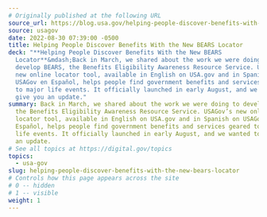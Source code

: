 ```yaml
---
# Originally published at the following URL
source_url: https://blog.usa.gov/helping-people-discover-benefits-with-the-new-bears-locator
source: usagov
date: 2022-08-30 07:39:00 -0500
title: Helping People Discover Benefits With the New BEARS Locator
deck: "**Helping People Discover Benefits With the New BEARS
  Locator**&mdash;Back in March, we shared about the work we were doing to
  develop BEARS, the Benefits Eligibility Awareness Resource Service. USAGov’s
  new online locator tool, available in English on USA.gov and in Spanish on
  USAGov en Español, helps people find government benefits and services geared
  to major life events. It officially launched in early August, and we wanted to
  give you an update."
summary: Back in March, we shared about the work we were doing to develop BEARS,
  the Benefits Eligibility Awareness Resource Service. USAGov’s new online
  locator tool, available in English on USA.gov and in Spanish on USAGov en
  Español, helps people find government benefits and services geared to major
  life events. It officially launched in early August, and we wanted to give you
  an update.
# See all topics at https://digital.gov/topics
topics:
  - usa-gov
slug: helping-people-discover-benefits-with-the-new-bears-locator
# Controls how this page appears across the site
# 0 -- hidden
# 1 -- visible
weight: 1
---
```

